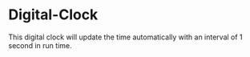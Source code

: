 # Digital-Clock
This digital clock will update the time automatically with an interval of 1 second in run time.
